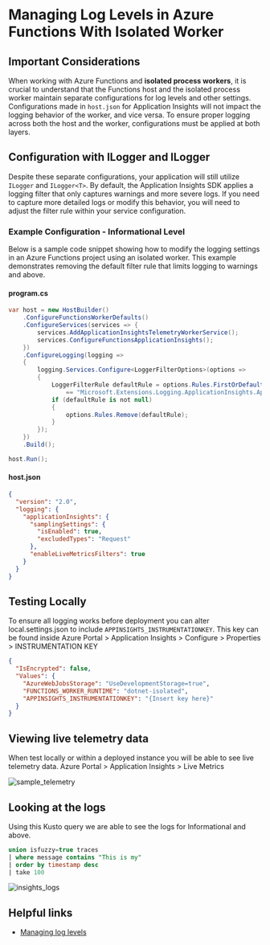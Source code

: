# Managing Log Levels in Azure Functions With Isolated Worker

## Important Considerations

When working with Azure Functions and **isolated process workers**, it is crucial to understand that the Functions host and the isolated process worker maintain separate configurations for log levels and other settings. Configurations made in `host.json` for Application Insights will not impact the logging behavior of the worker, and vice versa. To ensure proper logging across both the host and the worker, configurations must be applied at both layers.

## Configuration with ILogger and ILogger<T>

Despite these separate configurations, your application will still utilize `ILogger` and `ILogger<T>`. By default, the Application Insights SDK applies a logging filter that only captures warnings and more severe logs. If you need to capture more detailed logs or modify this behavior, you will need to adjust the filter rule within your service configuration.

### Example Configuration - Informational Level

Below is a sample code snippet showing how to modify the logging settings in an Azure Functions project using an isolated worker. This example demonstrates removing the default filter rule that limits logging to warnings and above.

#### program.cs
```csharp
var host = new HostBuilder()
    .ConfigureFunctionsWorkerDefaults()
    .ConfigureServices(services => {
        services.AddApplicationInsightsTelemetryWorkerService();
        services.ConfigureFunctionsApplicationInsights();
    })
    .ConfigureLogging(logging =>
    {
        logging.Services.Configure<LoggerFilterOptions>(options =>
        {
            LoggerFilterRule defaultRule = options.Rules.FirstOrDefault(rule => rule.ProviderName
                == "Microsoft.Extensions.Logging.ApplicationInsights.ApplicationInsightsLoggerProvider");
            if (defaultRule is not null)
            {
                options.Rules.Remove(defaultRule);
            }
        });
    })
    .Build();

host.Run();
```

#### host.json 

```json
{
  "version": "2.0",
  "logging": {
    "applicationInsights": {
      "samplingSettings": {
        "isEnabled": true,
        "excludedTypes": "Request"
      },
      "enableLiveMetricsFilters": true
    }
  }
}
```

## Testing Locally

To ensure all logging works before deployment you can alter local.settings.json to include `APPINSIGHTS_INSTRUMENTATIONKEY`. This key can be found inside Azure Portal > Application Insights > Configure > Properties > INSTRUMENTATION KEY

```json
{
  "IsEncrypted": false,
  "Values": {
    "AzureWebJobsStorage": "UseDevelopmentStorage=true",
    "FUNCTIONS_WORKER_RUNTIME": "dotnet-isolated",
    "APPINSIGHTS_INSTRUMENTATIONKEY": "{Insert key here}"
  }
}
```

## Viewing live telemetry data
When test locally or within a deployed instance you will be able to see live telemetry data. Azure Portal > Application Insights > Live Metrics 

![sample_telemetry](https://github.com/Al3xDaniels/AzFuncLogging/assets/8877576/9a427466-938a-452b-89ac-48269c929cb6)

## Looking at the logs

Using this Kusto query we are able to see the logs for Informational and above. 

```SQL
union isfuzzy=true traces
| where message contains "This is my"
| order by timestamp desc
| take 100
```

![insights_logs](https://github.com/Al3xDaniels/AzFuncLogging/assets/8877576/23cf6d33-977e-456f-a679-76b852b05a97)

## Helpful links
 - [Managing log levels](https://learn.microsoft.com/en-us/azure/azure-functions/dotnet-isolated-process-guide?tabs=windows#managing-log-levels)




